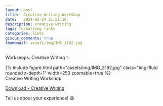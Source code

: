 ```yaml
---
layout: post
title:  Creative Writing Workshop
date:   2024-03-24 21:51:16
description: creative writing
tags: formatting links
categories: links
giscus_comments: true
thumbnail: assets/img/IMG_3192.jpg
---
```

Workshops: Creative Writing :sparkles:

<div class="row mt-3">
    <div class="col-sm mt-3 mt-md-0">
        {% include figure.html path="assets/img/IMG_3192.jpg" class="img-fluid rounded z-depth-1" width=250 zoomable=true %}
    </div>
</div>

<div class="caption">
    Creative Writing Workshop.
</div>

<a href="https://workshop-academy.github.io/assets/pdf/Creative Writing Workshop_workshop_academy.pdf">Download - Creative Writing</a>

Tell us about your experience! :smile: